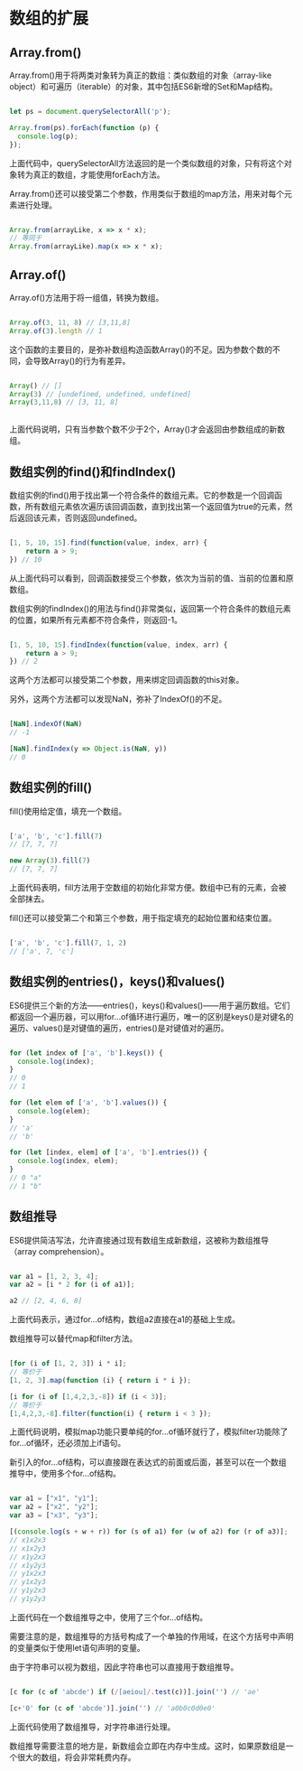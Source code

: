 # 数组的扩展

## Array.from()

Array.from()用于将两类对象转为真正的数组：类似数组的对象（array-like object）和可遍历（iterable）的对象，其中包括ES6新增的Set和Map结构。

```javascript

let ps = document.querySelectorAll('p');

Array.from(ps).forEach(function (p) {
  console.log(p);
});

```

上面代码中，querySelectorAll方法返回的是一个类似数组的对象，只有将这个对象转为真正的数组，才能使用forEach方法。

Array.from()还可以接受第二个参数，作用类似于数组的map方法，用来对每个元素进行处理。

```JavaScript

Array.from(arrayLike, x => x * x);
// 等同于
Array.from(arrayLike).map(x => x * x);

```

## Array.of()

Array.of()方法用于将一组值，转换为数组。

```javaScript

Array.of(3, 11, 8) // [3,11,8]
Array.of(3).length // 1

```

这个函数的主要目的，是弥补数组构造函数Array()的不足。因为参数个数的不同，会导致Array()的行为有差异。

```javascript

Array() // []
Array(3) // [undefined, undefined, undefined]
Array(3,11,8) // [3, 11, 8]
		
```

上面代码说明，只有当参数个数不少于2个，Array()才会返回由参数组成的新数组。

## 数组实例的find()和findIndex()

数组实例的find()用于找出第一个符合条件的数组元素。它的参数是一个回调函数，所有数组元素依次遍历该回调函数，直到找出第一个返回值为true的元素，然后返回该元素，否则返回undefined。

```javascript

[1, 5, 10, 15].find(function(value, index, arr) {
	return a > 9;
}) // 10 

```

从上面代码可以看到，回调函数接受三个参数，依次为当前的值、当前的位置和原数组。

数组实例的findIndex()的用法与find()非常类似，返回第一个符合条件的数组元素的位置，如果所有元素都不符合条件，则返回-1。

```javascript

[1, 5, 10, 15].findIndex(function(value, index, arr) {
	return a > 9;
}) // 2 

```

这两个方法都可以接受第二个参数，用来绑定回调函数的this对象。

另外，这两个方法都可以发现NaN，弥补了IndexOf()的不足。

```javascript

[NaN].indexOf(NaN) 
// -1

[NaN].findIndex(y => Object.is(NaN, y))
// 0

```

## 数组实例的fill()

fill()使用给定值，填充一个数组。

```javascript

['a', 'b', 'c'].fill(7)
// [7, 7, 7]

new Array(3).fill(7)
// [7, 7, 7]

```

上面代码表明，fill方法用于空数组的初始化非常方便。数组中已有的元素，会被全部抹去。

fill()还可以接受第二个和第三个参数，用于指定填充的起始位置和结束位置。

```javascript

['a', 'b', 'c'].fill(7, 1, 2)
// ['a', 7, 'c']

```

## 数组实例的entries()，keys()和values()

ES6提供三个新的方法——entries()，keys()和values()——用于遍历数组。它们都返回一个遍历器，可以用for...of循环进行遍历，唯一的区别是keys()是对键名的遍历、values()是对键值的遍历，entries()是对键值对的遍历。

```javascript

for (let index of ['a', 'b'].keys()) {
  console.log(index);
}
// 0
// 1

for (let elem of ['a', 'b'].values()) {
  console.log(elem);
}
// 'a'
// 'b'

for (let [index, elem] of ['a', 'b'].entries()) {
  console.log(index, elem);
}
// 0 "a"
// 1 "b"

```

## 数组推导

ES6提供简洁写法，允许直接通过现有数组生成新数组，这被称为数组推导（array comprehension）。

```javascript

var a1 = [1, 2, 3, 4];
var a2 = [i * 2 for (i of a1)];

a2 // [2, 4, 6, 8]

```

上面代码表示，通过for...of结构，数组a2直接在a1的基础上生成。

数组推导可以替代map和filter方法。

```javascript

[for (i of [1, 2, 3]) i * i];
// 等价于
[1, 2, 3].map(function (i) { return i * i });

[i for (i of [1,4,2,3,-8]) if (i < 3)];
// 等价于
[1,4,2,3,-8].filter(function(i) { return i < 3 });

```

上面代码说明，模拟map功能只要单纯的for...of循环就行了，模拟filter功能除了for...of循环，还必须加上if语句。

新引入的for...of结构，可以直接跟在表达式的前面或后面，甚至可以在一个数组推导中，使用多个for...of结构。

```javascript

var a1 = ["x1", "y1"];
var a2 = ["x2", "y2"];
var a3 = ["x3", "y3"];

[(console.log(s + w + r)) for (s of a1) for (w of a2) for (r of a3)];
// x1x2x3
// x1x2y3
// x1y2x3
// x1y2y3
// y1x2x3
// y1x2y3
// y1y2x3
// y1y2y3

```

上面代码在一个数组推导之中，使用了三个for...of结构。

需要注意的是，数组推导的方括号构成了一个单独的作用域，在这个方括号中声明的变量类似于使用let语句声明的变量。

由于字符串可以视为数组，因此字符串也可以直接用于数组推导。

```javascript

[c for (c of 'abcde') if (/[aeiou]/.test(c))].join('') // 'ae'

[c+'0' for (c of 'abcde')].join('') // 'a0b0c0d0e0'

```

上面代码使用了数组推导，对字符串进行处理。

数组推导需要注意的地方是，新数组会立即在内存中生成。这时，如果原数组是一个很大的数组，将会非常耗费内存。
